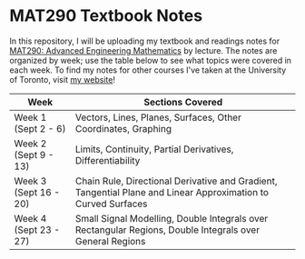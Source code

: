 # MAT290 Textbook Notes
In this repository, I will be uploading my textbook and readings notes for [MAT290: Advanced Engineering Mathematics](https://engineering.calendar.utoronto.ca/course/mat290h1) by lecture. The notes are organized by week; use the table below to see what topics were covered in each week. To find my notes for other courses I've taken at the University of Toronto, visit [my website](https://arnav-patil-12.github.io/notes/)!

| Week | Sections Covered |
|-------------|----------------|
| Week 1 (Sept 2 - 6) | Vectors, Lines, Planes, Surfaces, Other Coordinates, Graphing |
| Week 2 (Sept 9 - 13) | Limits, Continuity, Partial Derivatives, Differentiability |
| Week 3 (Sept 16 - 20) | Chain Rule, Directional Derivative and Gradient, Tangential Plane and Linear Approximation to Curved Surfaces |
| Week 4 (Sept 23 - 27) | Small Signal Modelling, Double Integrals over Rectangular Regions, Double Integrals over General Regions | 
